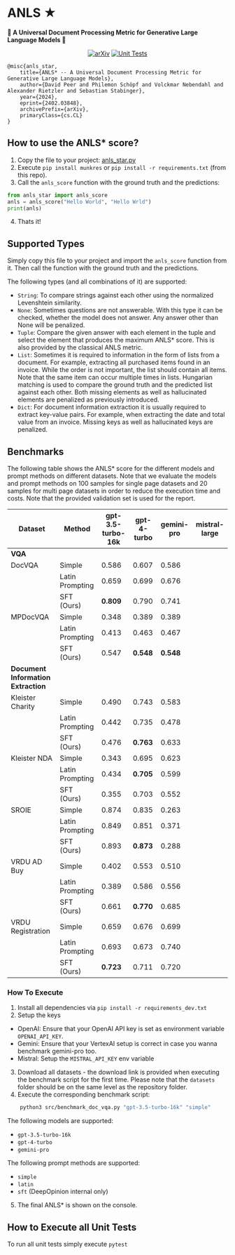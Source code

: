# ANLS ★
**🌟 A Universal Document Processing Metric for Generative Large Language Models 🌟**

<div align="center">

<a href="">[![arXiv](https://img.shields.io/badge/arXiv-2402.03848-30C251.svg)](https://arxiv.org/abs/2402.03848)</a>
<a href="">![Unit Tests](https://github.com/deepopinion/anls_star_metric/actions/workflows/test.yml/badge.svg)</a>

</div>

    @misc{anls_star,
        title={ANLS* -- A Universal Document Processing Metric for Generative Large Language Models}, 
        author={David Peer and Philemon Schöpf and Volckmar Nebendahl and Alexander Rietzler and Sebastian Stabinger},
        year={2024},
        eprint={2402.03848},
        archivePrefix={arXiv},
        primaryClass={cs.CL}
    }

## How to use the ANLS* score?
1. Copy the file to your project: [anls_star.py](src/anls_star.py)
2. Execute `pip install munkres` or `pip install -r requirements.txt` (from this repo). 
3. Call the `anls_score` function with the ground truth and the predictions:

```python
from anls_star import anls_score
anls = anls_score("Hello World", "Hello Wrld")
print(anls)
```

4. Thats it!

## Supported Types
Simply copy this file to your project and import the `anls_score` function from it. Then call the function with the ground truth and the predictions. 

The following types (and all combinations of it) are supported:
- `String`: To compare strings against each other using the normalized Levenshtein similarity.
- `None`: Sometimes questions are not answerable. With this type it can be checked, whether the model does not answer. Any answer other than None will be penalized.
- `Tuple`: Compare the given answer with each element in the tuple and select the element that produces the maximum ANLS* score. This is also provided by the classical ANLS metric.
- `List`: Sometimes it is required to information in the form of lists from a document. For example, extracting all purchased items found in an invoice. While the order is not important, the list should contain all items. Note that the same item can occur multiple times in lists. Hungarian matching is used to compare the ground truth and the predicted list against each other. Both missing elements as well as hallucinated elements are penalized as previously introduced.
- `Dict`: For document information extraction it is usually required to extract key-value pairs. For example, when extracting the date and total value from an invoice. Missing keys as well as hallucinated keys are penalized.

## Benchmarks

The following table shows the ANLS* score for the different models and prompt methods on different datasets. Note that we evaluate the models and prompt methods on 100 samples for single page datasets and 20 samples for multi page datasets in order to reduce the execution time and costs. Note that the provided validation set is used for the report.


<!-- Use the following page to convert to latex for the paper https://tableconvert.com/markdown-to-latex -->
| Dataset           | Method     | gpt-3.5-turbo-16k | gpt-4-turbo | gemini-pro | mistral-large |
| ----------------- | ---------- | ----------------- | ----------- | ---------- | ------------- |
|**VQA**|
| DocVQA            | Simple          | 0.586             | 0.607       | 0.586      | |
|                   | Latin Prompting | 0.659             | 0.699       | 0.676      | |
|                   | SFT (Ours)      | **0.809**             | 0.790       | 0.741      | |
| MPDocVQA          | Simple          | 0.348             | 0.389       | 0.389      | |
|                   | Latin Prompting | 0.413             | 0.463       | 0.467      | |
|                   | SFT (Ours)      | 0.547             | **0.548**       | **0.548**      | |
|**Document Information Extraction**|
| Kleister Charity  | Simple          | 0.490             | 0.743       | 0.583      | |
|                   | Latin Prompting | 0.442             | 0.735       | 0.478      | |
|                   | SFT (Ours)      | 0.476             | **0.763**       | 0.633      | |
| Kleister NDA      | Simple          | 0.343             | 0.695       | 0.623      | |
|                   | Latin Prompting | 0.434             | **0.705**       | 0.599      | |
|                   | SFT (Ours)      | 0.355             | 0.703       | 0.552      | |
| SROIE             | Simple          | 0.874             | 0.835       | 0.263      | |
|                   | Latin Prompting | 0.849             | 0.851       | 0.371      | |
|                   | SFT (Ours)      | 0.893             | **0.873**       | 0.288      | |
| VRDU AD Buy       | Simple          | 0.402             | 0.553       | 0.510      | |
|                   | Latin Prompting | 0.389             | 0.586       | 0.556      | |
|                   | SFT (Ours)      | 0.661             | **0.770**       | 0.685      | |
| VRDU Registration | Simple          | 0.659             | 0.676       | 0.699      | |
|                   | Latin Prompting | 0.693             | 0.673       | 0.740      | |
|                   | SFT (Ours)      | **0.723**             | 0.711       | 0.720      | |


### How To Execute
1. Install all dependencies via `pip install -r requirements_dev.txt`
2. Setup the keys
 - OpenAI: Ensure that your OpenAI API key is set as environment variable `OPENAI_API_KEY`. 
 - Gemini: Ensure that your VertexAI setup is correct in case you wanna benchmark gemini-pro too.
 - Mistral: Setup the `MISTRAL_API_KEY` env variable
3. Download all datasets - the download link is provided when executing the benchmark script for the first time. Please note that the `datasets` folder should be on the same level as the repository folder.
4. Execute the corresponding benchmark script:

```bash
    python3 src/benchmark_doc_vqa.py "gpt-3.5-turbo-16k" "simple"
```

The following models are supported:
- `gpt-3.5-turbo-16k`
- `gpt-4-turbo`
- `gemini-pro`

The following prompt methods are supported:
- `simple`
- `latin`
- `sft` (DeepOpinion internal only)

5. The final ANLS* is shown on the console. 



## How to Execute all Unit Tests
To run all unit tests simply execute `pytest`
